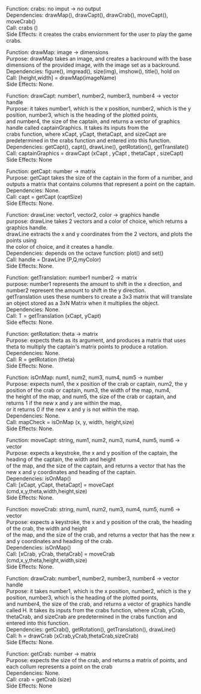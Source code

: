 Function: crabs: no imput -> no output <br>
Dependencies: drawMap(), drawCapt(), drawCrab(), moveCapt(), moveCrab() <br>
Call: crabs () <br>
Side Effects: it creates the crabs enviornment for the user to play the game crabs. <br>


Function: drawMap: image -> dimensions <br>
Purpose: drawMap takes an image, and creates a backround with the base dimensions of the provided image, with the image set as a backround. <br>
Dependencies: figure(), imgread(), size(img), imshow(), title(), hold on <br>
Call: [height,width] = drawMap(imageName) <br>
Side Effects: None. <br>


Function: drawCapt: number1, number2, number3, number4 -> vector handle <br>
Purpose: it takes number1, which is the x position, number2, which is the y position, number3, which is the heading of the plotted points, <br>
and number4, the size of the captain, and returns a vector of graphics handle called captainGraphics. It takes its inputs from the <br>
crabs function, where xCapt, yCapt, thetaCapt, and sizeCapt are predetermined in the crabs function and entered into this function. <br>
Dependencies: getCapt(), capt(), drawLine(), getRotation(), getTranslate() <br>
Call: captainGraphics = drawCapt (xCapt , yCapt , thetaCapt , sizeCapt) <br>
Side Effects: None <br>


Function: getCapt: number -> matrix <br>
Purpose: getCapt takes the size of the captain in the form of a number, and outputs a matrix that contains columns that represent a point on the captain. <br>
Dependencies: None. <br>
Call: capt = getCapt (captSize) <br> 
Side Effects: None. <br> 


Function: drawLine: vector1, vector2, color -> graphics handle <br>
purpose: drawLine takes 2 vectors and a color of choice, which returns a graphics handle. <br>
drawLine extracts the x and y coordinates from the 2 vectors, and plots the points using <br>
the color of choice, and it creates a handle. <br>
Dependencies: depends on the octave function: plot() and set() <br>
Call: handle = DrawLine (P,Q,myColor) <br> 
Side Effects: None. <br>

Function: getTranslation: number1 number2 -> matrix <br>
purpose: number1 represents the amount to shift in the x direction, and number2 represent the amount to shift in the y direction. <br>
getTranslation uses these numbers to create a 3x3 matrix that will translate an object stored as a 3xN Matrix when it multiplies 
the object. <br>
Dependencies: None. <br>
Call: T = getTranslation (xCapt, yCapt) <br>
Side effects: None. <br>


Function: getRotation: theta -> matrix <br>
Purpose: expects theta as its argument, and produces a matrix that uses theta to multiply the captain's matrix points to produce a rotation. <br>
Dependencies: None. <br>
Call: R = getRotation (theta) <br> 
Side Effects: None. <br>

Function: isOnMap: num1, num2, num3, num4, num5  -> number <br>
Purpose: expects num1, the x position of the crab or captain, num2, the y position of the crab or captain, num3, the width of the map, num4, <br>
the height of the map, and num5, the size of the crab or captain, and returns 1 if the new x and y are within the map, <br>
or it returns 0 if the new x and y is not within the map. <br>
Dependencies: None. <br>
Call: mapCheck = isOnMap (x, y, width, height,size) <br>
Side Effects: None. <br>

Function: moveCapt: string, num1, num2, num3, num4, num5, num6 -> vector <br>
Purpose: expects a keystroke, the x and y position of the captain, the heading of the captain, the width and height <br>
of the map, and the size of the captain, and returns a vector that has the new x and y coordinates and heading of the captain. <br>
Dependencies: isOnMap() <br>
Call: [xCapt, yCapt, thetaCapt] = moveCapt (cmd,x,y,theta,width,height,size) <br>
Side Effects: None. <br>

Function: moveCrab: string, num1, num2, num3, num4, num5, num6 -> vector <br>
Purpose: expects a keystroke, the x and y position of the crab, the heading of the crab, the width and height <br>
of the map, and the size of the crab, and returns a vector that has the new x and y coordinates and heading of the crab. <br>
Dependencies: isOnMap() <br>
Call: [xCrab, yCrab, thetaCrab] = moveCrab (cmd,x,y,theta,height,width,size) <br>
Side Effects: None. <br>

Function: drawCrab: number1, number2, number3, number4 -> vector handle <br>
Purpose: it takes number1, which is the x position, number2, which is the y position, number3, which is the heading of the plotted points, <br>
and number4, the size of the crab, and returns a vector of graphics handle called H. It takes its inputs from the crabs function, where xCrab, yCrab, thetaCrab, and sizeCrab are predetermined in the crabs function and entered into this function. <br>
Dependencies: getCrab(), getRotation(), getTranslation(), drawLine() <br>
Call: h = drawCrab (xCrab,yCrab,thetaCrab,sizeCrab) <br>
Side Effects: None.  <br>

Function: getCrab: number -> matrix <br>
Purpose: expects the size of the crab, and returns a matrix of points, and each collum represents a point on the crab <br>
Dependencies: None. <br>
Call: crab = getCrab (size) <br> 
Side Effects: None <br>
